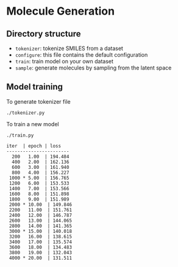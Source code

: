 
# Molecule Generation

## Directory structure
- `tokenizer`: tokenize SMILES from a dataset
- `configure`: this file contains the default configuration
- `train`: train model on your own dataset
- `sample`: generate molecules by sampling from the latent space



## Model training

To generate tokenizer file 

	./tokenizer.py

To train a new model

	./train.py
	
```
iter  | epoch | loss    
-----------------------  
  200   1.00  | 194.484    
  400   2.00  | 162.136    
  600   3.00  | 161.940    
  800   4.00  | 156.227    
 1000 * 5.00  | 156.765    
 1200   6.00  | 153.533    
 1400   7.00  | 153.566    
 1600   8.00  | 151.898    
 1800   9.00  | 151.989    
 2000 * 10.00  | 149.846    
 2200   11.00  | 151.761    
 2400   12.00  | 146.787    
 2600   13.00  | 144.065    
 2800   14.00  | 141.365    
 3000 * 15.00  | 140.018    
 3200   16.00  | 138.615    
 3400   17.00  | 135.574    
 3600   18.00  | 134.483    
 3800   19.00  | 132.043    
 4000 * 20.00  | 131.511
```
	  


